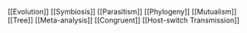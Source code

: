 [[Evolution]]
[[Symbiosis]]
[[Parasitism]]
[[Phylogeny]]
[[Mutualism]]
[[Tree]]
[[Meta-analysis]]
[[Congruent]]
[[Host-switch Transmission]]

